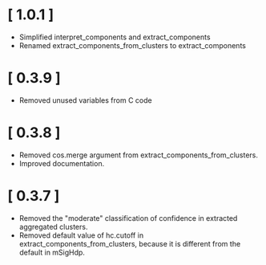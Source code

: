 # [ 1.0.1 ]
* Simplified interpret_components and extract_components
* Renamed extract_components_from_clusters to extract_components

# [ 0.3.9 ]
* Removed unused variables from C code

# [ 0.3.8 ]
* Removed cos.merge argument from extract_components_from_clusters.
* Improved documentation.

# [ 0.3.7 ]
* Removed the "moderate" classification of confidence in extracted aggregated clusters.
* Removed default value of hc.cutoff in extract_components_from_clusters, because it 
  is different from the default in mSigHdp.
